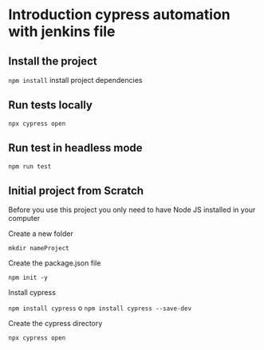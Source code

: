 # Introduction cypress automation with jenkins file

## Install the project

```npm install``` install project dependencies


## Run tests locally

 ```npx cypress open```

## Run test in headless mode

```npm run test```


## Initial project from Scratch

Before you use this project you only need to have Node JS installed in your computer
 
Create a new folder 
 
  ```mkdir nameProject```
  
Create the package.json file
 
  ```npm init -y``` 
  
Install cypress 
 
 ```npm install cypress``` o ```npm install cypress --save-dev```
 
Create the cypress directory
 
 ```npx cypress open```
 
